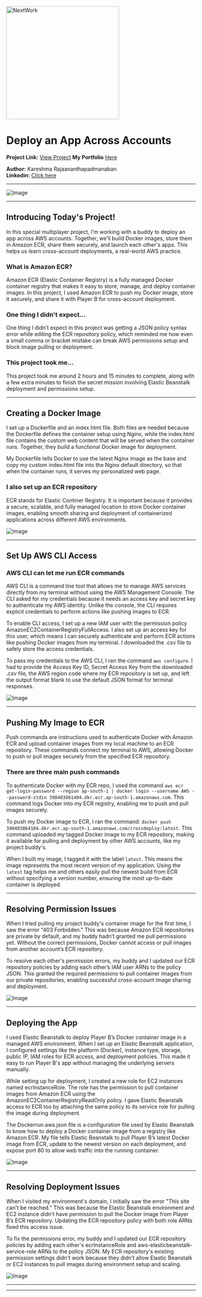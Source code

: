 <img src="https://cdn.prod.website-files.com/677c400686e724409a5a7409/6790ad949cf622dc8dcd9fe4_nextwork-logo-leather.svg" alt="NextWork" width="300" />

# Deploy an App Across Accounts

**Project Link:** [View Project](http://learn.nextwork.org/projects/aws-compute-ecr)
**My Portfolio** [Here](https://learn.nextwork.org/easygoing_white_heroic_bilberry/portfolio)

**Author:** Kareshma Rajaananthapadmanaban  
**Linkedin:** [Click here](https://www.linkedin.com/in/kareshma-rajaananthapadmanaban/)

---

![Image](http://learn.nextwork.org/easygoing_white_heroic_bilberry/uploads/aws-compute-ecr_3e91948719)

---

## Introducing Today's Project!

In this special multiplayer project, I’m working with a buddy to deploy an app across AWS accounts. Together, we’ll build Docker images, store them in Amazon ECR, share them securely, and launch each other's apps. This helps us learn cross-account deployments, a real-world AWS practice.

### What is Amazon ECR?

Amazon ECR (Elastic Container Registry) is a fully managed Docker container registry that makes it easy to store, manage, and deploy container images. In this project, I used Amazon ECR to push my Docker image, store it securely, and share it with Player B for cross-account deployment.

### One thing I didn't expect...

One thing I didn’t expect in this project was getting a JSON policy syntax error while editing the ECR repository policy, which reminded me how even a small comma or bracket mistake can break AWS permissions setup and block image pulling or deployment.

### This project took me...

This project took me around 2 hours and 15 minutes to complete, along with a few extra minutes to finish the secret mission involving Elastic Beanstalk deployment and permissions setup.

---

## Creating a Docker Image

I set up a Dockerfile and an index.html file. Both files are needed because the Dockerfile defines the container setup using Nginx, while the index.html file contains the custom web content that will be served when the container runs. Together, they build a functional Docker image for deployment.

My Dockerfile tells Docker to use the latest Nginx image as the base and copy my custom index.html file into the Nginx default directory, so that when the container runs, it serves my personalized web page.


### I also set up an ECR repository

ECR stands for Elastic Continer Registry. It is important because it provides a secure, scalable, and fully managed location to store Docker container images, enabling smooth sharing and deployment of containerized applications across different AWS environments.

![Image](http://learn.nextwork.org/easygoing_white_heroic_bilberry/uploads/aws-compute-ecr_e7f8g9h0)

---

## Set Up AWS CLI Access

### AWS CLI can let me run ECR commands

AWS CLI is a command line tool that allows me to manage AWS services directly from my terminal without using the AWS Management Console. The CLI asked for my credentials because it needs an access key and secret key to authenticate my AWS identity. Unlike the console, the CLI requires explicit credentials to perform actions like pushing images to ECR.

To enable CLI access, I set up a new IAM user with the permission policy AmazonEC2ContainerRegistryFullAccess. I also set up an access key for this user, which means I can securely authenticate and perform ECR actions like pushing Docker images from my terminal. I downloaded the .csv file to safely store the access credentials.

To pass my credentials to the AWS CLI, I ran the command `aws configure`. I had to provide the Access Key ID, Secret Access Key from the downloaded .csv file, the AWS region code where my ECR repository is set up, and left the output format blank to use the default JSON format for terminal responses.


![Image](http://learn.nextwork.org/easygoing_white_heroic_bilberry/uploads/aws-compute-ecr_4aa3e4fe6)

---

## Pushing My Image to ECR

Push commands are instructions used to authenticate Docker with Amazon ECR and upload container images from my local machine to an ECR repository. These commands connect my terminal to AWS, allowing Docker to push or pull images securely from the specified ECR repository.

### There are three main push commands

To authenticate Docker with my ECR repo, I used the command `aws ecr get-login-password --region ap-south-1 | docker login --username AWS --password-stdin 390403861404.dkr.ecr.ap-south-1.amazonaws.com`. This command logs Docker into my ECR registry, enabling me to push and pull images securely.

To push my Docker image to ECR, I ran the command:
`docker push 390403864104.dkr.ecr.ap-south-1.amazonaws.com/crossdeploy:latest`. 
This command uploaded my tagged Docker image to my ECR repository, making it available for pulling and deployment by other AWS accounts, like my project buddy's.

When I built my image, I tagged it with the label `latest`. This means the image represents the most recent version of my application. Using the `latest` tag helps me and others easily pull the newest build from ECR without specifying a version number, ensuring the most up-to-date container is deployed.

---

## Resolving Permission Issues

When I tried pulling my project buddy's container image for the first time, I saw the error "403 Forbidden." This was because Amazon ECR repositories are private by default, and my buddy hadn’t granted me pull permissions yet. Without the correct permissions, Docker cannot access or pull images from another account’s ECR repository.

To resolve each other's permission errors, my buddy and I updated our ECR repository policies by adding each other’s IAM user ARNs to the policy JSON. This granted the required permissions to pull container images from our private repositories, enabling successful cross-account image sharing and deployment.

![Image](http://learn.nextwork.org/easygoing_white_heroic_bilberry/uploads/aws-compute-ecr_74b90da414)

---

## Deploying the App

I used Elastic Beanstalk to deploy Player B’s Docker container image in a managed AWS environment. When I set up an Elastic Beanstalk application, I configured settings like the platform (Docker), instance type, storage, public IP, IAM roles for ECR access, and deployment policies. This made it easy to run Player B's app without managing the underlying servers manually.

While setting up for deployment, I created a new role for EC2 instances named ecrInstanceRole. The role has the permission to pull container images from Amazon ECR using the AmazonEC2ContainerRegistryReadOnly policy. I gave Elastic Beanstalk access to ECR too by attaching the same policy to its service role for pulling the image during deployment.

The Dockerrun.aws.json file is a configuration file used by Elastic Beanstalk to know how to deploy a Docker container image from a registry like Amazon ECR. My file tells Elastic Beanstalk to pull Player B’s latest Docker image from ECR, update to the newest version on each deployment, and expose port 80 to allow web traffic into the running container.

![Image](http://learn.nextwork.org/easygoing_white_heroic_bilberry/uploads/aws-compute-ecr_70ed85fa3)

---

## Resolving Deployment Issues

When I visited my environment's domain, I initially saw the error "This site can't be reached." This was because the Elastic Beanstalk environment and EC2 instance didn’t have permission to pull the Docker image from Player B’s ECR repository. Updating the ECR repository policy with both role ARNs fixed this access issue.

To fix the permissions error, my buddy and I updated our ECR repository policies by adding each other's ecrInstanceRole and aws-elasticbeanstalk-service-role ARNs to the policy JSON. My ECR repository's existing permission settings didn't work because they didn’t allow Elastic Beanstalk or EC2 instances to pull images during environment setup and scaling.

![Image](http://learn.nextwork.org/easygoing_white_heroic_bilberry/uploads/aws-compute-ecr_74b90da411)

---

---
